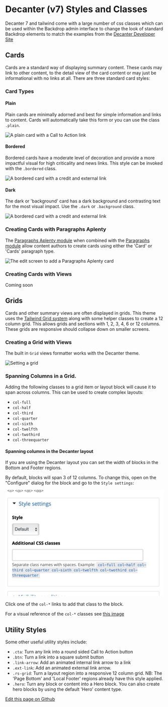 # Decanter (v7) Styles and Classes

Decanter 7 and tailwind come with a large number of css classes which can be used within the Backdrop admin interface to change the look of standard Backdrop elements to match the examples from the [Decanter Developer Site](https://decanter.stanford.edu/examples/cards)

## Cards

Cards are a standard way of displaying summary content. These cards may link to other content, to the detail view of the card content or may just be informational with no links at all. There are three standard card styles:


### Card Types

#### Plain

Plain cards are minimally adorned and best for simple information and links to content. Cards will automatically take this form or you can use the class `.plain`.

![A plain card with a Call to Action link](img/card-plain.png)

#### Bordered

Bordered cards have a moderate level of decoration and provide a more impactful visual for high criticality and news links. This style can be invoked with the `.bordered` class.

![A bordered card with a credit and external link](img/card-bordered.png)

#### Dark

The dark or 'background' card has a dark background and contrasting text for the most visual impact. Use the `.dark` or `.background` class.

![A bordered card with a credit and external link](img/card-black.png)

### Creating Cards with Paragraphs Aplenty

The [Paragraphs Aplenty module](https://backdropcms.org/project/paragraphs_aplenty) when combined with the [Paragraphs module](https://backdropcms.org/project/paragraphs) allow content authors to create cards using either the 'Card' or 'Cards' paragraph type.

![The edit screen to add a Paragraphs Aplenty card](img/card-paragraphs-aplenty.png)

### Creating Cards with Views

Coming soon

## Grids

Cards and other summary views are often displayed in grids. This theme uses the [Tailwind Grid system](https://tailwindcss.com/docs/grid-template-columns) along with some helper classes to create a 12 column grid. This allows grids and sections with 1, 2, 3, 4, 6 or 12 columns. These grids are responsive should collapse down on smaller screens.

### Creating a Grid with Views

The built in `Grid` views formatter works with the Decanter theme.

![Setting a grid](img/grid-view-edit.png)

### Spanning Columns in a Grid.

Adding the following classes to a grid item or layout block will cause it to span across columns. This can be used to create complex layouts:

- `col-full`
- `col-half`
- `col-third`
- `col-quarter`
- `col-sixth`
- `col-twelfth`
- `col-twothird`
- `col-threequarter`

#### Spanning columns in the Decanter layout

If you are using the Decanter layout you can set the width of blocks in the Bottom and Footer regions.

By default, blocks will span 3 of 12 columns. To change this, open on the "Configure" dialog for the block and go to the `Style settings`:

![Editing a block style](img/block-config.png)

Click one of the `col-*` links to add that class to the block.

For a visual reference of the `col-*` classes see [this image](../.ops/output/vrt/approved/Blocks--desktop.png)

## Utility Styles

Some other useful utility styles include:

- `.cta`: Turn any link into a round sided Call to Action button
- `.btn`: Turn a link into a square submit button
- `.link-arrow`: Add an animated internal link arrow to a link
- `.ext-link`: Add an animated external link arrow.
- `.rs-grid`: Turn a layout region into a responsive 12 column grid. NB: The 'Page Bottom' and 'Local Footer' regions already have this style applied.
- `.hero`: Turn any block or content into a Hero block. You can also create hero blocks by using the default 'Hero' content type.

[Edit this page on Github](https://github.com/backdrop-contrib/stanford_decanter/edit/main/docs/styles.md)